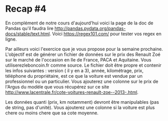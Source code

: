 # Recap #4

En complément de notre cours d'aujourd'hui voici la page de la doc de Pandas qu'il faudra lire http://pandas.pydata.org/pandas-docs/stable/text.html.
Voici https://regex101.com/  pour tester vos regex en ligne.

Par ailleurs voici l'exercice que je vous propose pour  la semaine prochaine.
L'objectif est de générer un fichier de données sur le prix des Renault Zoé sur le marché de l'occasion en Ile de France, PACA et Aquitaine. 
Vous utiliserezleboncoin.fr comme source. Le fichier doit être propre et contenir les infos suivantes : version ( il y en a 3), année, kilométrage, prix, téléphone du propriétaire, est ce que la voiture est vendue par un professionnel ou un particulier.
Vous ajouterez une colonne sur le prix de l'Argus du modèle que vous récupérez sur ce site http://www.lacentrale.fr/cote-voitures-renault-zoe--2013-.html.

Les données quanti (prix, km notamment) devront être manipulables (pas de string, pas d'unité).
Vous ajouterez une colonne si la voiture est plus chere ou moins chere que sa cote moyenne.
